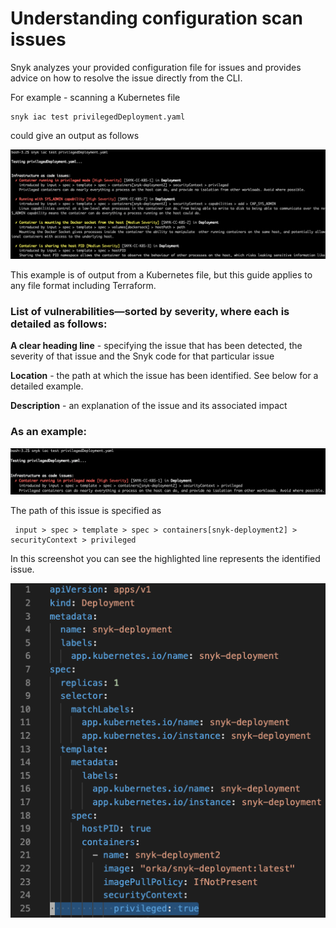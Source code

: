 # Understanding configuration scan issues

Snyk analyzes your provided configuration file for issues and provides advice on how to resolve the issue directly from the CLI.

For example - scanning a Kubernetes file

```text
snyk iac test privilegedDeployment.yaml
```

could give an output as follows

![](../../.gitbook/assets/screenshot_2020-08-25_at_11.18.45.png)

This example is of output from a Kubernetes file, but this guide applies to any file format including Terraform.

### List of vulnerabilities—sorted by severity, where each is detailed as follows:

**A clear heading line** - specifying the issue that has been detected, the severity of that issue and the Snyk code for that particular issue

**Location** - the path at which the issue has been identified. See below for a detailed example.

**Description** - an explanation of the issue and its associated impact

### **As an example:**

![](../../.gitbook/assets/issue.png)

The path of this issue is specified as

```text
 input > spec > template > spec > containers[snyk-deployment2] > securityContext > privileged
```

In this screenshot you can see the highlighted line represents the identified issue.

![Screenshot\_2020-08-07\_at\_14.27.04.png](../../.gitbook/assets/screenshot_2020-08-07_at_14.27.04.png)

